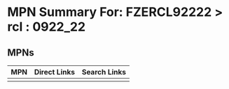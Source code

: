 



# MPN Summary For: FZERCL92222 > rcl : 0922_22

## MPNs
  

|MPN|Direct Links|Search Links|
| :--- | :--- | :--- |
||||
